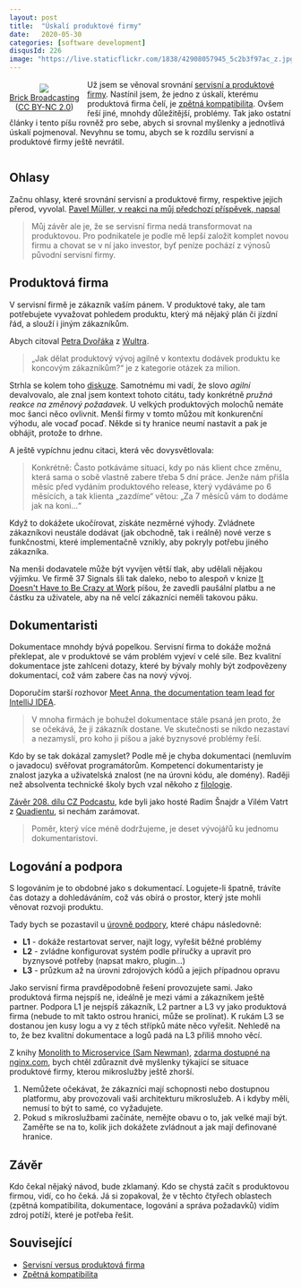 ```yaml
---
layout: post
title:  "Úskalí produktové firmy"
date:   2020-05-30
categories: [software development]
disqusId: 226
image: "https://live.staticflickr.com/1838/42908057945_5c2b3f97ac_z.jpg"
---
```

<div style="float: left; margin: 0.5em 1em 0.5em 0em; text-align: center;"><a href="https://www.flickr.com/photos/brickbroadcasting/42908057945"><img src="https://live.staticflickr.com/1838/42908057945_5c2b3f97ac_q.jpg" /></a><br /><a href="https://www.flickr.com/photos/brickbroadcasting/">Brick Broadcasting </a><br />(<a href="https://creativecommons.org/licenses/by-nc/2.0/">CC BY-NC 2.0</a>)</div>

Už jsem se věnoval srovnání [servisní a produktové firmy](/software%20development/2019/10/22/servisni-versus-produktova-firma.html). Nastínil jsem, že jedno z úskalí, kterému produktová firma čelí, je [zpětná kompatibilita](/software%20development/2019/12/09/zpetna-kompatibilita.html). Ovšem řeší jiné, mnohdy důležitější, problémy. Tak jako ostatní články i tento píšu rovněž pro sebe, abych si srovnal myšlenky a jednotlivá úskalí pojmenoval. Nevyhnu se tomu, abych se k rozdílu servisní a produktové firmy ještě nevrátil.

<div style="clear:both"></div>
<!--more-->

## Ohlasy

Začnu ohlasy, které srovnání servisní a produktové firmy, respektive jejich přerod, vyvolal. [Pavel Müller, v reakci na můj předchozí příspěvek, napsal](https://www.linkedin.com/feed/update/urn:li:activity:6592625791421427712?commentUrn=urn%3Ali%3Acomment%3A%28activity%3A6592625791421427712%2C6592684274346938368%29)

> Můj závěr ale je, že se servisní firma nedá transformovat na produktovou. Pro podnikatele je podle mě lepší založit komplet novou firmu a chovat se v ní jako investor, byť peníze pochází z výnosů původní servisní firmy.

## Produktová firma

V servisní firmě je zákazník vaším pánem. V produktové taky, ale tam potřebujete vyvažovat pohledem produktu, který má nějaký plán či jízdní řád, a slouží i jiným zákazníkům.

Abych citoval [Petra Dvořáka](https://twitter.com/joshis_tweets) z [Wultra](https://www.wultra.com/).

> „Jak dělat produktový vývoj agilně v kontextu dodávek produktu ke koncovým zákazníkům?“ je z kategorie otázek za milion.

Strhla se kolem toho [diskuze](https://twitter.com/banterCZ/status/1260156017121378304). Samotnému mi vadí, že slovo _agilní_ devalvovalo, ale znal jsem kontext tohoto citátu, tady konkrétně _pružná reakce na změnový požadavek_. U velkých produktových molochů nemáte moc šanci něco ovlivnit. Menší firmy v tomto můžou mít konkurenční výhodu, ale vocaď pocaď. Někde si ty hranice neumí nastavit a pak je obhájit, protože to drhne.

A ještě vypíchnu jednu citaci, která věc dovysvětlovala:

> Konkrétně: Často potkáváme situaci, kdy po nás klient chce změnu, která sama o sobě vlastně zabere třeba 5 dní práce. Jenže nám přišla měsíc před vydáním produktového release, který vydáváme po 6 měsících, a tak klienta „zazdíme“ větou: „Za 7 měsíců vám to dodáme jak na koni...“

Když to dokážete ukočírovat, získáte nezměrné výhody. Zvládnete zákazníkovi neustále dodávat (jak obchodně, tak i reálně) nové verze s funkčnostmi, které implementačně vznikly, aby pokryly potřebu jiného zákazníka.

Na menši dodavatele může být vyvíjen větší tlak, aby udělali nějakou výjimku. Ve firmě 37 Signals šli tak daleko, nebo to alespoň v knize [It Doesn't Have to Be Crazy at Work](/software%20development/2019/10/01/doesnt-have-be-crazy-work) píšou, že zavedli paušální platbu a ne částku za uživatele, aby na ně velcí zákazníci neměli takovou páku.

## Dokumentaristi

Dokumentace mnohdy bývá popelkou. Servisní firma to dokáže možná překlepat, ale v produktové se vám problém vyjeví v celé síle. Bez kvalitní dokumentace jste zahlceni dotazy, které by bývaly mohly být zodpovězeny dokumentací, což vám zabere čas na nový vývoj.

Doporučím starší rozhovor [Meet Anna, the documentation team lead for IntelliJ IDEA](https://blog.jetbrains.com/team/2018/01/22/meet-anna-the-documentation-team-lead-for-intellij-idea/).

> V mnoha firmách je bohužel dokumentace stále psaná jen proto, že se očekává, že ji zákazník dostane. Ve skutečnosti se nikdo nezastaví a nezamyslí, pro koho ji píšou a jaké byznysové problémy řeší.

Kdo by se tak dokázal zamyslet? Podle mě je chyba dokumentaci (nemluvím o javadocu) svěřovat programátorům. Kompetencí dokumentaristy je znalost jazyka a uživatelská znalost (ne na úrovni kódu, ale domény). Raději než absolventa technické školy bych vzal někoho z [filologie](https://cs.wikipedia.org/wiki/Filologie).

[Závěr 208. dílu CZ Podcastu](https://soundcloud.com/czpodcast-1/cz-podcast-208-skoleni-dokumentace#t=58:33), kde byli jako hosté Radim Šnajdr a Vilém Vatrt z [Quadientu](http://quadient.cz/), si nechám zarámovat.

> Poměr, který více méně dodržujeme, je deset vývojářů ku jednomu dokumentaristovi.

## Logování a podpora

S logováním je to obdobné jako s dokumentací. Logujete-li špatně, trávíte čas dotazy a dohledáváním, což vás obírá o prostor, který jste mohli věnovat rozvoji produktu.

Tady bych se pozastavil u [úrovně podpory](https://en.wikipedia.org/wiki/Technical_support#Multi-tiered_technical_support), které chápu následovně:

* **L1** - dokáže restartovat server, najít logy, vyřešit běžné problémy
* **L2** - zvládne konfigurovat systém podle příručky a upravit pro byznysové potřeby (napsat makro, plugin...)
* **L3** - průzkum až na úrovni zdrojových kódů a jejich případnou opravu

Jako servisní firma pravděpodobně řešení provozujete sami. Jako produktová firma nejspíš ne, ideálně je mezi vámi a zákazníkem ještě partner. Podpora L1 je nejspíš zákazník, L2 partner a L3 vy jako produktová firma (nebude to mít takto ostrou hranici, může se prolínat). K rukám L3 se dostanou jen kusy logu a vy z těch střípků máte něco vyřešit. Nehledě na to, že bez kvalitní dokumentace a logů padá na L3 příliš mnoho věcí.

Z knihy [Monolith to Microservice (Sam Newman)](https://www.goodreads.com/review/show/3195806364?book_show_action=false&from_review_page=1), [zdarma dostupné na nginx.com](https://www.nginx.com/resources/library/monolith-to-microservices/), bych chtěl zdůraznit dvě myšlenky týkající se situace produktové firmy, kterou mikroslužby ještě zhorší.

1. Nemůžete očekávat, že zákazníci mají schopnosti nebo dostupnou platformu, aby provozovali vaši architekturu mikroslužeb.  A i kdyby měli, nemusí to být to samé, co vyžadujete.
2. Pokud s mikroslužbami začínáte, nemějte obavu o to, jak velké mají být. Zaměřte se na to, kolik jich dokážete zvládnout a jak mají definované hranice.

## Závěr

Kdo čekal nějaký návod, bude zklamaný. Kdo se chystá začít s produktovou firmou, vidí, co ho čeká. Já si zopakoval, že v těchto čtyřech oblastech (zpětná kompatibilita, dokumentace, logování a správa požadavků) vidím zdroj potíží, které je potřeba řešit. 

## Související

- [Servisní versus produktová firma](/software%20development/2019/10/22/servisni-versus-produktova-firma.html)
- [Zpětná kompatibilita](/software%20development/2019/12/09/zpetna-kompatibilita.html)